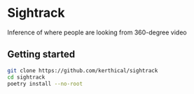 # Sightrack

Inference of where people are looking from 360-degree video

## Getting started

```bash
git clone https://github.com/kerthical/sightrack
cd sightrack
poetry install --no-root
```

